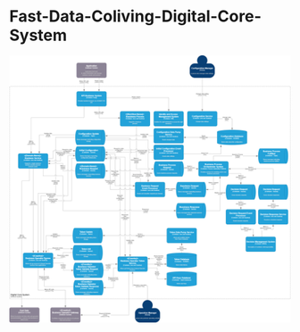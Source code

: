 # Fast-Data-Coliving-Digital-Core-System

![Fast-Data-Coliving-Digital-Core-System-Diagram](Fast-Data-Coliving-Digital-Core-System.drawio.png)
